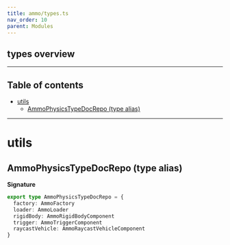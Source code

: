 ```yaml
---
title: ammo/types.ts
nav_order: 10
parent: Modules
---
```


## types overview

---

<h2 class="text-delta">Table of contents</h2>

- [utils](#utils)
  - [AmmoPhysicsTypeDocRepo (type alias)](#ammophysicstypedocrepo-type-alias)

---

# utils

## AmmoPhysicsTypeDocRepo (type alias)

**Signature**

```ts
export type AmmoPhysicsTypeDocRepo = {
  factory: AmmoFactory
  loader: AmmoLoader
  rigidBody: AmmoRigidBodyComponent
  trigger: AmmoTriggerComponent
  raycastVehicle: AmmoRaycastVehicleComponent
}
```
